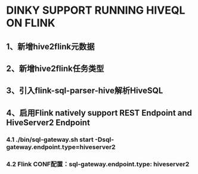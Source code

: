 # DINKY SUPPORT RUNNING HIVEQL ON FLINK

## 1、新增hive2flink元数据

## 2、新增hive2flink任务类型

## 3、引入flink-sql-parser-hive解析HiveSQL

## 4、启用Flink natively support REST Endpoint and HiveServer2 Endpoint

### 4.1 ./bin/sql-gateway.sh start -Dsql-gateway.endpoint.type=hiveserver2

### 4.2 Flink CONF配置：sql-gateway.endpoint.type: hiveserver2